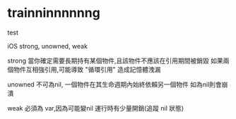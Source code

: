 # trainninnnnnng
test

iOS
strong, unowned, weak

strong 
當你確定需要長期持有某個物件,且該物件不應該在引用期間被銷毀
如果兩個物件互相強引用,可能導致 "循環引用" 造成記憶體洩漏

unowned
不可為nil,
一個物件在其生命週期內始終依賴另一個物件
如為nil則會崩潰

weak
必須為 var,因為可能變nil
運行時有少量開銷(追蹤 nil 狀態)
